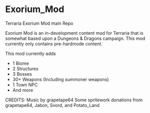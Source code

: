 # Exorium_Mod
Terraria Exorium Mod main Repo

Exorium Mod is an in-development content mod for Terraria that is somewhat based upon a Dungeons & Dragons campaign. This mod currently only contains pre-hardmode content.

This mod currently adds
- 1 Biome
- 2 Structures
- 3 Bosses
- 30+ Weapons (Including summoner weapons)
- 1 Town NPC
- And more

CREDITS:
Music by grapetape64
Some spritework donations from grapetape64, Jabon, Svord, and Potato_Land
